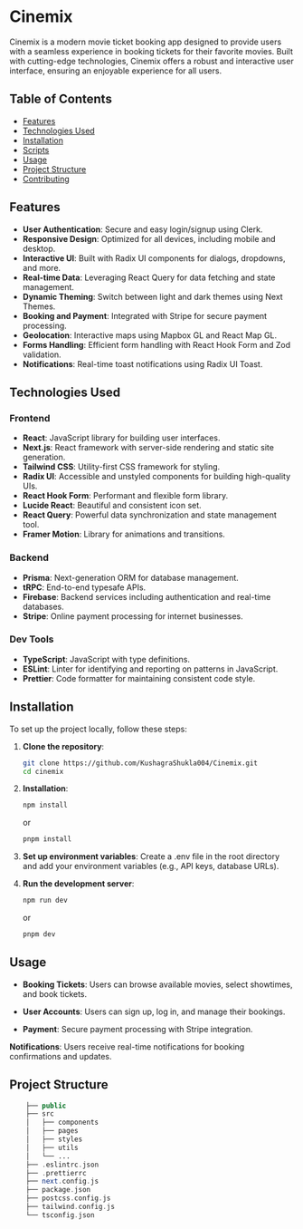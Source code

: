 # Cinemix

Cinemix is a modern movie ticket booking app designed to provide users with a seamless experience in booking tickets for their favorite movies. Built with cutting-edge technologies, Cinemix offers a robust and interactive user interface, ensuring an enjoyable experience for all users.

## Table of Contents

- [Features](#features)
- [Technologies Used](#technologies-used)
- [Installation](#installation)
- [Scripts](#scripts)
- [Usage](#usage)
- [Project Structure](#project-structure)
- [Contributing](#contributing)

## Features

- **User Authentication**: Secure and easy login/signup using Clerk.
- **Responsive Design**: Optimized for all devices, including mobile and desktop.
- **Interactive UI**: Built with Radix UI components for dialogs, dropdowns, and more.
- **Real-time Data**: Leveraging React Query for data fetching and state management.
- **Dynamic Theming**: Switch between light and dark themes using Next Themes.
- **Booking and Payment**: Integrated with Stripe for secure payment processing.
- **Geolocation**: Interactive maps using Mapbox GL and React Map GL.
- **Forms Handling**: Efficient form handling with React Hook Form and Zod validation.
- **Notifications**: Real-time toast notifications using Radix UI Toast.

## Technologies Used

### Frontend

- **React**: JavaScript library for building user interfaces.
- **Next.js**: React framework with server-side rendering and static site generation.
- **Tailwind CSS**: Utility-first CSS framework for styling.
- **Radix UI**: Accessible and unstyled components for building high-quality UIs.
- **React Hook Form**: Performant and flexible form library.
- **Lucide React**: Beautiful and consistent icon set.
- **React Query**: Powerful data synchronization and state management tool.
- **Framer Motion**: Library for animations and transitions.

### Backend

- **Prisma**: Next-generation ORM for database management.
- **tRPC**: End-to-end typesafe APIs.
- **Firebase**: Backend services including authentication and real-time databases.
- **Stripe**: Online payment processing for internet businesses.

### Dev Tools

- **TypeScript**: JavaScript with type definitions.
- **ESLint**: Linter for identifying and reporting on patterns in JavaScript.
- **Prettier**: Code formatter for maintaining consistent code style.

## Installation

To set up the project locally, follow these steps:

1. **Clone the repository**:
   ```sh
   git clone https://github.com/KushagraShukla004/Cinemix.git
   cd cinemix
   ```
2. **Installation**:

   ```sh
   npm install
   ```

   or

   ```sh
   pnpm install
   ```

3. **Set up environment variables**: Create a .env file in the root directory and add your environment variables (e.g., API keys, database URLs).

4. **Run the development server**:
   ```sh
   npm run dev
   ```
   or
   ```sh
   pnpm dev
   ```

## Usage

- **Booking Tickets**: Users can browse available movies, select showtimes, and book tickets.

- **User Accounts**: Users can sign up, log in, and manage their bookings.

- **Payment**: Secure payment processing with Stripe integration.

**Notifications**: Users receive real-time notifications for booking confirmations and updates.

## Project Structure

```php
    ├── public
    ├── src
    │   ├── components
    │   ├── pages
    │   ├── styles
    │   ├── utils
    │   └── ...
    ├── .eslintrc.json
    ├── .prettierrc
    ├── next.config.js
    ├── package.json
    ├── postcss.config.js
    ├── tailwind.config.js
    └── tsconfig.json
```
